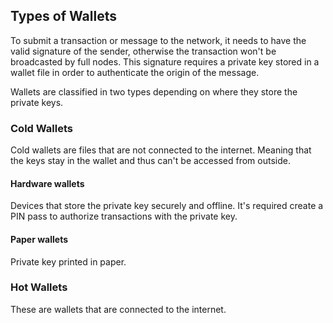 ## Types of Wallets

To submit a transaction or message to the network, it needs to have the valid signature of the sender, otherwise the transaction won't be broadcasted by full nodes. This signature requires a private key stored in a wallet file in order to authenticate the origin of the message.

Wallets are classified in two types depending on where they store the private keys.

### Cold Wallets

Cold wallets are files that are not connected to the internet. Meaning that the keys stay in the wallet and thus can't be accessed from outside.

#### Hardware wallets

Devices that store the private key securely and offline. It's required create a PIN pass to authorize transactions with the private key.



#### Paper wallets

Private key printed in paper.

### Hot Wallets

These are wallets that are connected to the internet.


